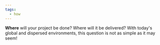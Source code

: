 ```yaml
---
tags:
  - how
---
```


**Where** will your project be done? Where will it be delivered? With today's global and dispersed environments, this question is not as simple as it may seem!
